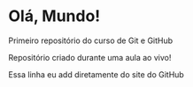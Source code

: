 # Olá, Mundo!
 Primeiro repositório do curso de Git e GitHub

Repositório criado durante uma aula ao vivo!

Essa linha eu add diretamente do site do GitHub
